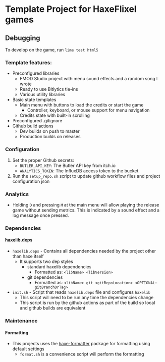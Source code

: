 # Template Project for HaxeFlixel games

## Debugging

To develop on the game, run `lime test html5`

### Template features:
- Preconfigured libraries
  - FMOD Studio project with menu sound effects and a random song I wrote
  - Ready to use Bitlytics tie-ins
  - Various utility libraries
- Basic state templates
  - Main menu with buttons to load the credits or start the game
    - Controller, keyboard, or mouse support for menu navigation
  - Credits state with built-in scrolling
- Preconfigured .gitignore
- Github build actions
  - Dev builds on push to master
  - Production builds on releases

### Configuration
1. Set the proper Github secrets:
    - `BUTLER_API_KEY`: The Butler API key from itch.io
    - `ANALYTICS_TOKEN`: The InfluxDB access token to the bucket
2. Run the `setup_repo.sh` script to update github workflow files and project configuration json

### Analytics
- Holding `D` and pressing `M` at the main menu will allow playing the release game without sending metrics. This is indicated by a sound effect and a log message once pressed.

### Dependencies

#### **haxelib.deps**

* `haxelib.deps` - Contains all dependencies needed by the project other than haxe itself
  * It supports two dep styles
    * standard haxelib dependencies
      * Formatted as: `<libName> <libVersion>`
    * git dependencies
      * Formatted as: `<libName> git <gitRepoLocation> <OPTIONAL: gitBranchOrTag>`
* `init.sh` - Script that reads `haxelib.deps` file and configures `haxelib`
  * This script will need to be run any time the dependencies change
  * This script is run by the github actions as part of the build so local and github builds are equivalent

### Maintenance

#### **Formatting**

* This projects uses the [haxe-formatter](https://github.com/HaxeCheckstyle/haxe-formatter) package for formatting using default settings
  * `format.sh` is a convenience script will perform the formatting
